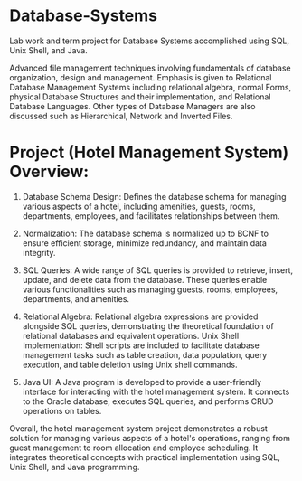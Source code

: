 # Database-Systems

Lab work and term project for Database Systems accomplished using SQL, Unix Shell, and Java.

Advanced file management techniques involving fundamentals of database organization, design and management. Emphasis is given to Relational Database Management Systems including relational algebra, normal Forms, physical Database Structures and their implementation, and Relational Database Languages. Other types of Database Managers are also discussed such as Hierarchical, Network and Inverted Files.

# Project (Hotel Management System) Overview:
1. Database Schema Design: Defines the database schema for managing various aspects of a hotel, including amenities, guests, rooms, departments, employees, and facilitates
relationships between them.

2. Normalization: The database schema is normalized up to BCNF to ensure efficient storage, minimize redundancy, and maintain data integrity.

3. SQL Queries: A wide range of SQL queries is provided to retrieve, insert, update, and delete data from the database. These queries enable various functionalities such as managing guests, rooms, employees, departments, and amenities.

4. Relational Algebra: Relational algebra expressions are provided alongside SQL queries, demonstrating the theoretical foundation of relational databases and equivalent operations. Unix Shell Implementation: Shell scripts are included to facilitate database management tasks such as table creation, data population, query execution, and table deletion using Unix shell commands.

5. Java UI: A Java program is developed to provide a user-friendly interface for interacting with the hotel management system. It connects to the Oracle database, executes SQL queries, and performs CRUD operations on tables.

Overall, the hotel management system project demonstrates a robust solution for managing various aspects of a hotel's operations, ranging from guest management to room allocation and employee scheduling. It integrates theoretical concepts with practical implementation using SQL, Unix Shell, and Java programming.
